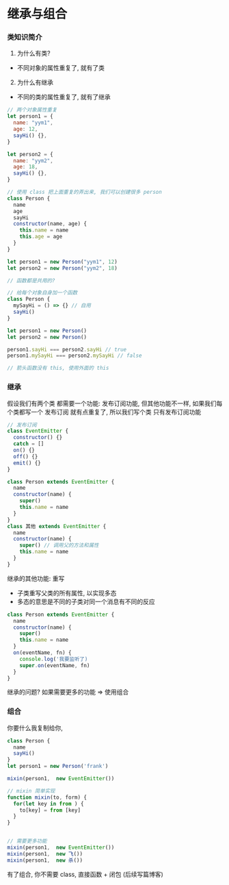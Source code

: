 # 继承与组合

### 类知识简介

1. 为什么有类?

- 不同对象的属性重复了, 就有了类

2. 为什么有继承

- 不同的类的属性重复了, 就有了继承

```js
// 两个对象属性重复
let person1 = {
  name: "yym1",
  age: 12,
  sayHi() {},
}

let person2 = {
  name: "yym2",
  age: 18,
  sayHi() {},
}

// 使用 class 把上面重复的弄出来, 我们可以创建很多 person
class Person {
  name
  age
  sayHi
  constructor(name, age) {
    this.name = name
    this.age = age
  }
}

let person1 = new Person("yym1", 12)
let person2 = new Person("yym2", 18)
```

```js
// 函数都是共用的?

// 给每个对象自身加一个函数
class Person {
  mySayHi = () => {} // 自用
  sayHi()
}

let person1 = new Person()
let person2 = new Person()

person1.sayHi === person2.sayHi // true
person1.mySayHi === person2.mySayHi // false

// 箭头函数没有 this, 使用外面的 this
```

### 继承

假设我们有两个类 都需要一个功能: 发布订阅功能, 但其他功能不一样, 如果我们每个类都写一个 发布订阅 就有点重复了, 所以我们写个类 只有发布订阅功能

```js
// 发布订阅
class EventEmitter {
  constructor() {}
  catch = []
  on() {}
  off() {}
  emit() {}
}

class Person extends EventEmitter {
  name
  constructor(name) {
    super()
    this.name = name
  }
}
class 其他 extends EventEmitter {
  name
  constructor(name) {
    super() // 调用父的方法和属性
    this.name = name
  }
}
```

继承的其他功能: 重写
- 子类重写父类的所有属性, 以实现多态
- 多态的意思是不同的子类对同一个消息有不同的反应

```js
class Person extends EventEmitter {
  name
  constructor(name) {
    super()
    this.name = name
  }
  on(eventName, fn) {
    console.log('我要监听了)
    super.on(eventName, fn)
  }
}
```

继承的问题? 如果需要更多的功能 => 使用组合

### 组合
你要什么我复制给你, 

```js
class Person {
  name
  sayHi()
} 
let person1 = new Person('frank')

mixin(person1,  new EventEmitter())

// mixin 简单实现
function mixin(to, form) {
  for(let key in from ) {
    to[key] = from [key]
  }
}


// 需要更多功能
mixin(person1,  new EventEmitter())
mixin(person1,  new 飞())
mixin(person1,  new 杀())

```
有了组合, 你不需要 class, 直接函数 + 闭包 (后续写篇博客)
